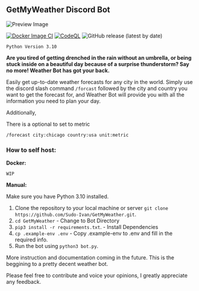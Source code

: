 ## GetMyWeather Discord Bot

![Preview Image](https://cdn.statically.io/gh/Sudo-Ivan/MyWebsite-Assets/main/images/bots/GetMyWeather/getmyweatherpreview.png)

[![Docker Image CI](https://github.com/Sudo-Ivan/GetMyWeather/actions/workflows/docker-image.yml/badge.svg?branch=main)](https://github.com/Sudo-Ivan/GetMyWeather/actions/workflows/docker-image.yml)
[![CodeQL](https://github.com/Sudo-Ivan/GetMyWeather/actions/workflows/codeql.yml/badge.svg?branch=main)](https://github.com/Sudo-Ivan/GetMyWeather/actions/workflows/codeql.yml)
![GitHub release (latest by date)](https://img.shields.io/github/v/release/Sudo-Ivan/GetMyWeather)

`Python Version 3.10`

**Are you tired of getting drenched in the rain without an umbrella, or being stuck inside on a beautiful day because of a surprise thunderstorm? Say no more! Weather Bot has got your back.**

Easily get up-to-date weather forecasts for any city in the world. Simply use the discord slash command `/forcast` followed by the city and country you want to get the forecast for, and Weather Bot will provide you with all the information you need to plan your day.

Additionally,

There is a optional to set to metric

`/forecast city:chicago country:usa unit:metric`

### **How to self host:**

**Docker:**

`WIP`

**Manual:**

Make sure you have Python 3.10 installed.

1. Clone the repository to your local machine or server `git clone https://github.com/Sudo-Ivan/GetMyWeather.git`.
2. `cd GetMyWeather` - Change to Bot Directory
3. `pip3 install -r requirements.txt`. - Install Dependencies
4. `cp .example-env .env` - Copy .example-env to .env and fill in the required info.
6. Run the bot using `python3 bot.py`.

More instruction and documentation coming in the future. This is the beggining to a pretty decent weather bot.

Please feel free to contribute and voice your opinions, I greatly appreciate any feedback.

